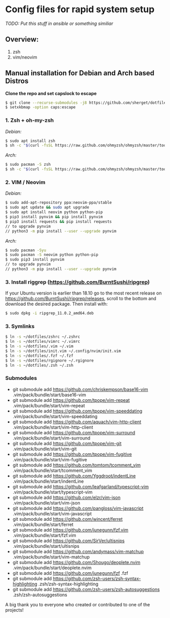 # Config files for rapid system setup
*TODO: Put this stuff in ansible or something similiar*

## Overview:
1. zsh
2. vim/neovim

## Manual installation for Debian and Arch based Distros
**Clone the repo and set capslock to escape**
```bash
$ git clone --recurse-submodules -j8 https://github.com/sherget/dotfiles
$ setxkbmap -option caps:escape
```

### 1. Zsh + oh-my-zsh
*Debian:*
```bash
$ sudo apt install zsh
$ sh -c "$(curl -fsSL https://raw.github.com/ohmyzsh/ohmyzsh/master/tools/install.sh)"
```
*Arch:*
```bash
$ sudo pacman -S zsh
$ sh -c "$(curl -fsSL https://raw.github.com/ohmyzsh/ohmyzsh/master/tools/install.sh)"
```

### 2. VIM / Neovim
*Debian:*
```bash
$ sudo add-apt-repository ppa:neovim-ppa/stable
$ sudo apt update && sudo apt upgrade
$ sudo apt install neovim python python-pip
$ pip3 install pynvim && pip install pynvim
$ pip3 install requests && pip install requests
// to upgrade pynvim
// python3 -m pip install --user --upgrade pynvim
```
*Arch:*
```bash
$ sudo pacman -Syu
$ sudo pacman -S neovim python python-pip
$ sudo pip3 install pynvim
// to upgrade pynvim
// python3 -m pip install --user --upgrade pynvim
```

### 3. Install riggrep (https://github.com/BurntSushi/ripgrep)
If your Ubuntu version is earlier than 18.10 go to the most recent release on
https://github.com/BurntSushi/ripgrep/releases, scroll to the bottom and download the desired package.
Then install with:
```bash
$ sudo dpkg -i ripgrep_11.0.2_amd64.deb
```

### 3. Symlinks
```bash
$ ln -s ~/dotfiles/zshrc ~/.zshrc
$ ln -s ~/dotfiles/vimrc ~/.vimrc
$ ln -s ~/dotfiles/.vim ~/.vim
$ ln -s ~/dotfiles/init.vim ~/.config/nvim/init.vim
$ ln -s ~/dotfiles/.fzf ~/.fzf
$ ln -s ~/dotfiles/rgignore ~/.rgignore
$ ln -s ~/dotfiles/.zsh ~/.zsh
```

### Submodules
* git submodule add https://github.com/chriskempson/base16-vim .vim/pack/bundle/start/base16-vim
* git submodule add https://github.com/tpope/vim-repeat .vim/pack/bundle/start/vim-repeat
* git submodule add https://github.com/tpope/vim-speeddating .vim/pack/bundle/start/vim-speeddating
* git submodule add https://github.com/aquach/vim-http-client .vim/pack/bundle/start/vim-http-client
* git submodule add https://github.com/tpope/vim-surround .vim/pack/bundle/start/vim-surround
* git submodule add https://github.com/tpope/vim-git .vim/pack/bundle/start/vim-git
* git submodule add https://github.com/tpope/vim-fugitive .vim/pack/bundle/start/vim-fugitive
* git submodule add https://github.com/tomtom/tcomment_vim .vim/pack/bundle/start/tcomment_vim
* git submodule add https://github.com/Yggdroot/indentLine .vim/pack/bundle/start/indentLine
* git submodule add https://github.com/leafgarland/typescript-vim .vim/pack/bundle/start/typescript-vim
* git submodule add https://github.com/elzr/vim-json .vim/pack/bundle/start/vim-json
* git submodule add https://github.com/pangloss/vim-javascript .vim/pack/bundle/start/vim-javascript
* git submodule add https://github.com/wincent/ferret .vim/pack/bundle/start/ferret
* git submodule add https://github.com/junegunn/fzf.vim .vim/pack/bundle/start/fzf.vim
* git submodule add https://github.com/SirVer/ultisnips .vim/pack/bundle/start/ultisnips
* git submodule add https://github.com/andymass/vim-matchup .vim/pack/bundle/start/vim-matchup
* git submodule add https://github.com/Shougo/deoplete.nvim .vim/pack/bundle/start/deoplete.nvim
* git submodule add https://github.com/junegunn/fzf .fzf
* git submodule add https://github.com/zsh-users/zsh-syntax-highlighting .zsh/zsh-syntax-highlighting
* git submodule add https://github.com/zsh-users/zsh-autosuggestions .zsh/zsh-autosuggestions

A big thank you to everyone who created or contributed to one of the projects!
